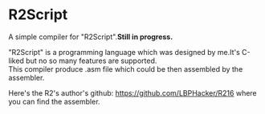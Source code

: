 # R2Script
A simple compiler for "R2Script".**Still in progress.**

"R2Script" is a programming language which was designed by me.It's C-liked but no so many features are supported.  
This compiler produce .asm file which could be then assembled by the assembler.

Here's the R2's author's github: https://github.com/LBPHacker/R216 where you can find the assembler.
